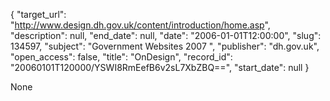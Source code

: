 {
  "target_url": "http://www.design.dh.gov.uk/content/introduction/home.asp", 
  "description": null, 
  "end_date": null, 
  "date": "2006-01-01T12:00:00", 
  "slug": 134597, 
  "subject": "Government Websites 2007 ", 
  "publisher": "dh.gov.uk", 
  "open_access": false, 
  "title": "OnDesign", 
  "record_id": "20060101T120000/YSWI8RmEefB6v2sL7XbZBQ==", 
  "start_date": null
}

None